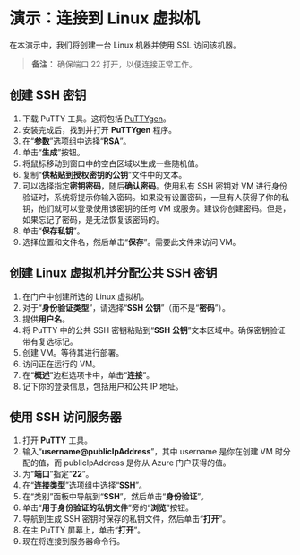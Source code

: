 # 演示：连接到 Linux 虚拟机

在本演示中，我们将创建一台 Linux 机器并使用 SSL 访问该机器。

>**备注：** 确保端口 22 打开，以便连接正常工作。 

## 创建 SSH 密钥

1. 下载 PuTTY 工具。这将包括 [PuTTYgen](https://putty.org/)。 
2. 安装完成后，找到并打开 **PuTTYgen** 程序。
3. 在“**参数**”选项组中选择“**RSA**”。
4. 单击“**生成**”按钮。
5. 将鼠标移动到窗口中的空白区域以生成一些随机值。
6. 复制“**供粘贴到授权密钥的公钥**”文件中的文本。
7. 可以选择指定**密钥密码**，随后**确认密码**。使用私有 SSH 密钥对 VM 进行身份验证时，系统将提示你输入密码。如果没有设置密码，一旦有人获得了你的私钥，他们就可以登录使用该密钥的任何 VM 或服务。建议你创建密码。但是，如果忘记了密码，是无法恢复该密码的。
8. 单击“**保存私钥**”。
9. 选择位置和文件名，然后单击“**保存**”。需要此文件来访问 VM。 

## 创建 Linux 虚拟机并分配公共 SSH 密钥

1. 在门户中创建所选的 Linux 虚拟机。
2. 对于“**身份验证类型**”，请选择“**SSH 公钥**”（而不是“**密码**”）。
3. 提供**用户名**。
4. 将 PuTTY 中的公共 SSH 密钥粘贴到“**SSH 公钥**”文本区域中。确保密钥验证带有复选标记。 
5. 创建 VM。等待其进行部署。
6. 访问正在运行的 VM。 
7. 在“**概述**”边栏选项卡中，单击“**连接**”。
8. 记下你的登录信息，包括用户和公共 IP 地址。

## 使用 SSH 访问服务器

1. 打开 **PuTTY** 工具。
2. 输入“**username@publicIpAddress**”，其中 username 是你在创建 VM 时分配的值，而 publicIpAddress 是你从 Azure 门户获得的值。
3. 为“**端口**”指定“**22**”。
4. 在“**连接类型**”选项组中选择“**SSH**”。
5. 在“类别”面板中导航到“**SSH**”，然后单击“**身份验证**”。
6. 单击“**用于身份验证的私钥文件**”旁的“**浏览**”按钮。
7. 导航到生成 SSH 密钥时保存的私钥文件，然后单击“**打开**”。
8. 在主 PuTTY 屏幕上，单击“**打开**”。
9. 现在将连接到服务器命令行。 
